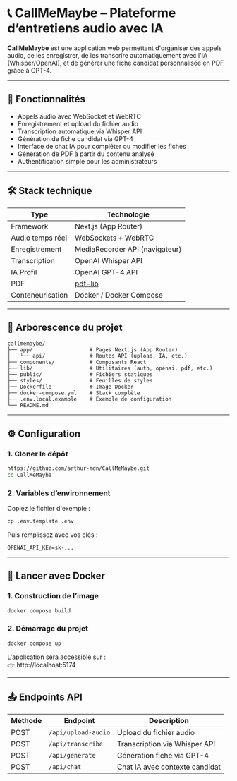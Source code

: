 # 📞 CallMeMaybe – Plateforme d’entretiens audio avec IA

**CallMeMaybe** est une application web permettant d'organiser des appels audio, de les enregistrer, de les transcrire automatiquement avec l'IA (Whisper/OpenAI), et de générer une fiche candidat personnalisée en PDF grâce à GPT-4.

---

## 🚀 Fonctionnalités

- Appels audio avec WebSocket et WebRTC
- Enregistrement et upload du fichier audio
- Transcription automatique via Whisper API
- Génération de fiche candidat via GPT-4
- Interface de chat IA pour compléter ou modifier les fiches
- Génération de PDF à partir du contenu analysé
- Authentification simple pour les administrateurs

---

## 🛠️ Stack technique

| Type            | Technologie                        |
|-----------------|------------------------------------|
| Framework       | Next.js (App Router)               |
| Audio temps réel| WebSockets + WebRTC                |
| Enregistrement  | MediaRecorder API (navigateur)     |
| Transcription   | OpenAI Whisper API                 |
| IA Profil       | OpenAI GPT-4 API                   |
| PDF             | [pdf-lib](https://pdf-lib.js.org/) |
| Conteneurisation| Docker / Docker Compose            |

---

## 📁 Arborescence du projet

```
callmemaybe/
├── app/                  # Pages Next.js (App Router)
│   └── api/              # Routes API (upload, IA, etc.)
├── components/           # Composants React
├── lib/                  # Utilitaires (auth, openai, pdf, etc.)
├── public/               # Fichiers statiques
├── styles/               # Feuilles de styles
├── Dockerfile            # Image Docker
├── docker-compose.yml    # Stack complète
├── .env.local.example    # Exemple de configuration
└── README.md
```

---

## ⚙️ Configuration

### 1. Cloner le dépôt

```bash
https://github.com/arthur-mdn/CallMeMaybe.git
cd CallMeMaybe
```

### 2. Variables d’environnement

Copiez le fichier d'exemple :

```bash
cp .env.template .env
```

Puis remplissez avec vos clés :

```env
OPENAI_API_KEY=sk-...
```

---

## 🐳 Lancer avec Docker

### 1. Construction de l’image

```bash
docker compose build
```

### 2. Démarrage du projet

```bash
docker compose up
```

L'application sera accessible sur :  
👉 http://localhost:5174

---

## 📤 Endpoints API

| Méthode | Endpoint               | Description                          |
|--------|------------------------|--------------------------------------|
| POST   | `/api/upload-audio`    | Upload du fichier audio              |
| POST   | `/api/transcribe`      | Transcription via Whisper API       |
| POST   | `/api/generate`        | Génération fiche via GPT-4          |
| POST   | `/api/chat`            | Chat IA avec contexte candidat       |
